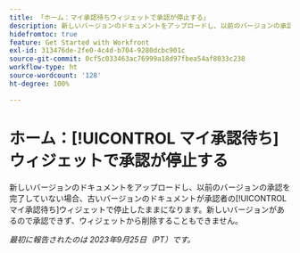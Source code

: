 ```yaml
---
title: 「ホーム：マイ承認待ちウィジェットで承認が停止する」
description: 新しいバージョンのドキュメントをアップロードし、以前のバージョンの承認を完了していない場合、古いバージョンのドキュメントが承認者のマイ承認待ちウィジェットで停止したままになります。新しいバージョンがあるので承認できず、ウィジェットから削除することもできません。
hidefromtoc: true
feature: Get Started with Workfront
exl-id: 313476de-2fe0-4c4d-b704-9280dcbc901c
source-git-commit: 0cf5c033463ac76999a18d97fbea54af8033c238
workflow-type: ht
source-wordcount: '128'
ht-degree: 100%

---
```


# ホーム：[!UICONTROL マイ承認待ち]ウィジェットで承認が停止する

<!--on WF and WFP TOCs-->

新しいバージョンのドキュメントをアップロードし、以前のバージョンの承認を完了していない場合、古いバージョンのドキュメントが承認者の[!UICONTROL マイ承認待ち]ウィジェットで停止したままになります。新しいバージョンがあるので承認できず、ウィジェットから削除することもできません。

_最初に報告されたのは 2023年9月25日（PT）です。_
